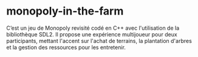 # monopoly-in-the-farm
C’est un jeu de Monopoly revisité codé en C++ avec l'utilisation de la bibliothèque SDL2. Il propose une expérience multijoueur pour deux participants, mettant l'accent sur l'achat de terrains, la plantation d'arbres et la gestion des ressources pour les entretenir.
